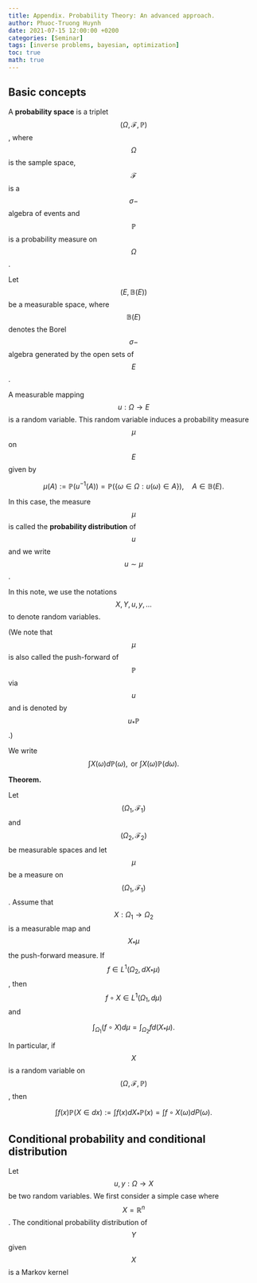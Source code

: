 ```yaml
---
title: Appendix. Probability Theory: An advanced approach.
author: Phuoc-Truong Huynh
date: 2021-07-15 12:00:00 +0200
categories: [Seminar]
tags: [inverse problems, bayesian, optimization]
toc: true
math: true
---
```


## **Basic concepts**

A **probability space** is a triplet $$(\Omega, \mathcal{F}, \mathbb{P})$$, where $$\Omega$$ is the sample space, $$\mathcal{F}$$ is a $$\sigma-$$ algebra of events and $$\mathbb{P}$$ is a probability measure on $$\Omega$$.

Let $$(E,\mathbb{B}(E))$$ be a measurable space, where $$\mathbb{B}(E)$$ denotes the Borel $$\sigma-$$ algebra generated by the open sets of $$E$$.

A measurable mapping $$u: \Omega \to E$$ is a random variable. This random variable induces a probability measure $$\mu$$ on $$E$$ given by

$$\mu(A):= \mathbb{P}(u^{-1}(A)) = \mathbb{P}\left(\left\{\omega \in \Omega: u(\omega) \in A\right\}\right),\quad A \in \mathbb{B}(E).$$

In this case, the measure $$\mu$$ is called the **probability distribution** of $$u$$ and we write $$u \sim \mu$$.

In this note, we use the notations $$X,Y, u, y, \ldots$$ to denote random variables.



(We note that $$\mu$$ is also called the push-forward of $$\mathbb{P}$$ via $$u$$ and is denoted by $$u_*\mathbb{P}$$.)

We write
$$\int X(\omega) d \mathbb{P}(\omega), \text{ or } \int X(\omega) \mathbb{P}(d\omega).$$

**Theorem.**

Let $$(\Omega_1, \mathcal{F}_1)$$ and $$(\Omega_2,\mathcal{F}_2)$$ be measurable spaces and let $$\mu$$ be a measure on $$(\Omega_1, \mathcal{F}_1)$$. Assume that $$X: \Omega_1 \to \Omega_2$$ is a measurable map and $$X_*\mu$$ the push-forward measure. If $$f \in L^1(\Omega_2,d X_* \mu)$$, then $$f \circ X \in L^1(\Omega_1,d\mu)$$ and

$$\int_{\Omega_1}(f \circ X) d\mu = \int_{\Omega_2} f d(X_* \mu).$$

In particular, if $$X$$ is a random variable on $$(\Omega, \mathcal{F}, \mathbb{P})$$, then

$$\int f(x) \mathbb{P}(X \in dx):= \int f(x) dX_*\mathbb{P}(x) = \int f\circ X(\omega) d P(\omega).$$

## **Conditional probability and conditional distribution**

Let $$u,y: \Omega \to X$$ be two random variables. We first consider a simple case where $$X = \mathbb{R}^n$$. The conditional probability distribution of $$Y$$ given $$X$$ is a Markov kernel
